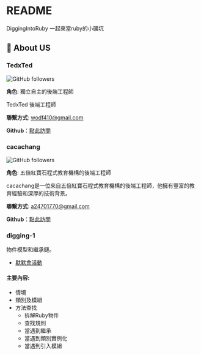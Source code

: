 # README

DiggingIntoRuby
一起來當ruby的小礦坑


## 🚀 About US


### TedxTed
![GitHub followers](https://img.shields.io/github/followers/TedxTed?style=social)

**角色**: 獨立自主的後端工程師

TedxTed 後端工程師

**聯繫方式**: [wodf410@gmail.com](mailto:wodf410@gmail.com)

**Github**：[點此訪問](https://github.com/TedxTed)


### cacachang
![GitHub followers](https://img.shields.io/github/followers/cacachang?style=social)

**角色**: 五倍紅寶石程式教育機構的後端工程師

cacachang是一位來自五倍紅寶石程式教育機構的後端工程師，他擁有豐富的教育經驗和深厚的技術背景。

**聯繫方式**: [a24701770@gmail.com](mailto:a24701770@gmail.com)

**Github**：[點此訪問](https://github.com/cacachang)

### digging-1 

物件模型和繼承鏈。
- [默默會活動](https://www.accupass.com/event/2305290354554785462080)
#### 主要內容:
* 情境
* 類別及模組
* 方法查找
  * 拆解Ruby物件
  * 查找規則
  * 當遇到繼承
  * 當遇到類別實例化
  * 當遇到引入模組


